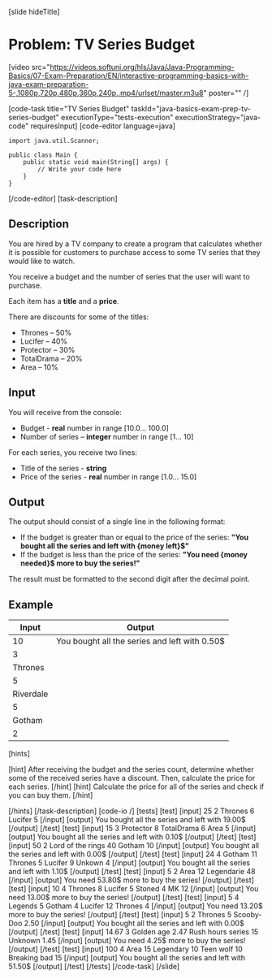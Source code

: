 [slide hideTitle]
# Problem: TV Series Budget

[video src="https://videos.softuni.org/hls/Java/Java-Programming-Basics/07-Exam-Preparation/EN/interactive-programming-basics-with-java-exam-preparation-5-,1080p,720p,480p,360p,240p,.mp4/urlset/master.m3u8" poster="" /]

[code-task title="TV Series Budget" taskId="java-basics-exam-prep-tv-series-budget" executionType="tests-execution" executionStrategy="java-code" requiresInput]
[code-editor language=java]
```
import java.util.Scanner;

public class Main {
    public static void main(String[] args) {
        // Write your code here
    }
}
```
[/code-editor]
[task-description]
## Description
You are hired by a TV company to create a program that calculates whether it is possible for customers to purchase access to some TV series that they would like to watch. 

You receive a budget and the number of series that the user will want to purchase.

Each item has a **title** and a **price**.

There are discounts for some of the titles:
- Thrones – 50%
- Lucifer – 40%	
- Protector – 30%
- TotalDrama – 20%
- Area – 10%

## Input
You will receive from the console:
- Budget - **real** number in range [10.0… 100.0]
- Number of series – **integer** number in range [1… 10]

For each series, you receive two lines:
- Title of the series - **string**
- Price of the series - **real** number in range [1.0… 15.0]

## Output
The output should consist of a single line in the following format:
- If the budget is greater than or equal to the price of the series: **"You bought all the series and left with \{money left\}$"**
- If the budget is less than the price of the series: **"You need \{money needed\}$ more to buy the series!"**

The result must be formatted to the second digit after the decimal point.
## Example
| **Input** | **Output** | 
| --- | --- |
| 10 | You bought all the series and left with 0.50$ | 
| 3 | 
| Thrones | 
| 5 | 
| Riverdale | 
| 5 | 
| Gotham | 
| 2 | 

[hints]

[hint]
After receiving the budget and the series count, determine whether some of the received series have a discount.
Then, calculate the price for each series.
[/hint]
[hint]
Calculate the price for all of the series and check if you can buy them.
[/hint]

[/hints]
[/task-description]
[code-io /]
[tests]
[test]
[input]
25
2
Thrones
6
Lucifer
5
[/input]
[output]
You bought all the series and left with 19.00$
[/output]
[/test]
[test]
[input]
15
3
Protector
8
TotalDrama
6
Area
5
[/input]
[output]
You bought all the series and left with 0.10$
[/output]
[/test]
[test]
[input]
50
2
Lord of the rings
40
Gotham
10
[/input]
[output]
You bought all the series and left with 0.00$
[/output]
[/test]
[test]
[input]
24
4
Gotham
11
Thrones
5
Lucifer
9
Unkown
4
[/input]
[output]
You bought all the series and left with 1.10$
[/output]
[/test]
[test]
[input]
5
2
Area
12
Legendarie
48
[/input]
[output]
You need 53.80$ more to buy the series!
[/output]
[/test]
[test]
[input]
10
4
Thrones
8
Lucifer
5
Stoned
4
MK
12
[/input]
[output]
You need 13.00$ more to buy the series!
[/output]
[/test]
[test]
[input]
5
4
Legends
5
Gotham
4
Lucifer
12
Thrones
4
[/input]
[output]
You need 13.20$ more to buy the series!
[/output]
[/test]
[test]
[input]
5
2
Thrones
5
Scooby-Doo
2.50
[/input]
[output]
You bought all the series and left with 0.00$
[/output]
[/test]
[test]
[input]
14.67
3
Golden age
2.47
Rush hours series
15
Unknown
1.45
[/input]
[output]
You need 4.25$ more to buy the series!
[/output]
[/test]
[test]
[input]
100
4
Area
15
Legendary
10
Teen wolf
10
Breaking bad
15
[/input]
[output]
You bought all the series and left with 51.50$
[/output]
[/test]
[/tests]
[/code-task]
[/slide]

